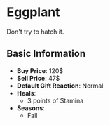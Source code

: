 # Eggplant

Don't try to hatch it.

## Basic Information

- **Buy Price**: 120$
- **Sell Price**: 47$
- **Default Gift Reaction**: Normal
- **Heals**:
  - 3 points of Stamina
- **Seasons**:
  - Fall